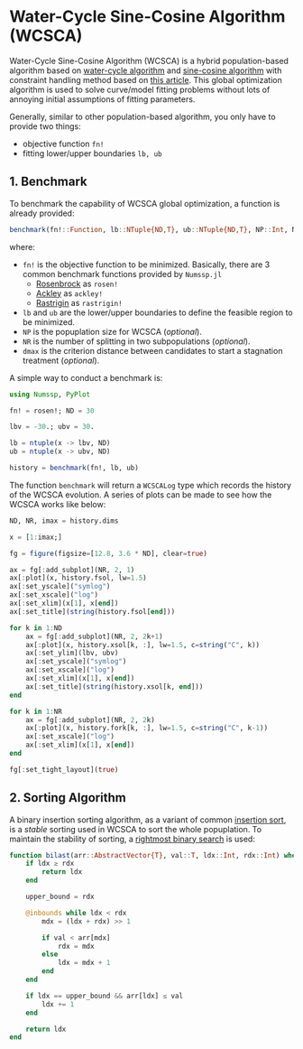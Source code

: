 # Water-Cycle Sine-Cosine Algorithm (WCSCA)

Water-Cycle Sine-Cosine Algorithm (WCSCA) is a hybrid population-based algorithm based on [water-cycle algorithm](http://dx.doi.org/10.1016/j.compstruc.2012.07.010) and [sine-cosine algorithm](http://dx.doi.org/10.1016/j.knosys.2015.12.022) with constraint handling method based on [this article](https://doi.org/10.1016/S0045-7825(99)00389-8). This global optimization algorithm is used to solve curve/model fitting problems without lots of annoying initial assumptions of fitting parameters.

Generally, similar to other population-based algorithm, you only have to provide two things:
- objective function `fn!`
- fitting lower/upper boundaries `lb, ub`

## 1. Benchmark

To benchmark the capability of WCSCA global optimization, a function is already provided:
```julia
benchmark(fn!::Function, lb::NTuple{ND,T}, ub::NTuple{ND,T}, NP::Int, NR::Int, dmax::T)
```
where:
- `fn!` is the objective function to be minimized. Basically, there are 3 common benchmark functions provided by `Numssp.jl`
    - [Rosenbrock](https://en.wikipedia.org/wiki/Rosenbrock_function) as `rosen!`
    - [Ackley](https://en.wikipedia.org/wiki/Ackley_function) as `ackley!`
    - [Rastrigin](https://en.wikipedia.org/wiki/Rastrigin_function)  as `rastrigin!`
- `lb` and `ub` are the lower/upper boundaries to define the feasible region to be minimized.
- `NP` is the popuplation size for WCSCA (*optional*).
- `NR` is the number of splitting in two subpopulations (*optional*).
- `dmax` is the criterion distance between candidates to start a stagnation treatment (*optional*).

A simple way to conduct a benchmark is:
```julia
using Numssp, PyPlot

fn! = rosen!; ND = 30

lbv = -30.; ubv = 30.

lb = ntuple(x -> lbv, ND)
ub = ntuple(x -> ubv, ND)

history = benchmark(fn!, lb, ub)
```

The function `benchmark` will return a `WCSCALog` type which records the history of the WCSCA evolution. A series of plots can be made to see how the WCSCA works like below:
```julia
ND, NR, imax = history.dims

x = [1:imax;]

fg = figure(figsize=[12.8, 3.6 * ND], clear=true)

ax = fg[:add_subplot](NR, 2, 1)
ax[:plot](x, history.fsol, lw=1.5)
ax[:set_yscale]("symlog")
ax[:set_xscale]("log")
ax[:set_xlim](x[1], x[end])
ax[:set_title](string(history.fsol[end]))

for k in 1:ND
    ax = fg[:add_subplot](NR, 2, 2k+1)
    ax[:plot](x, history.xsol[k, :], lw=1.5, c=string("C", k))
    ax[:set_ylim](lbv, ubv)
    ax[:set_yscale]("symlog")
    ax[:set_xscale]("log")
    ax[:set_xlim](x[1], x[end])
    ax[:set_title](string(history.xsol[k, end]))
end

for k in 1:NR
    ax = fg[:add_subplot](NR, 2, 2k)
    ax[:plot](x, history.fork[k, :], lw=1.5, c=string("C", k-1))
    ax[:set_xscale]("log")
    ax[:set_xlim](x[1], x[end])
end

fg[:set_tight_layout](true)
```
## 2. Sorting Algorithm

A binary insertion sorting algorithm, as a variant of common [insertion sort](https://en.wikipedia.org/wiki/Insertion_sort), is a *stable* sorting used in WCSCA to sort the whole popuplation. To maintain the stability of sorting, a [rightmost binary search](https://en.wikipedia.org/wiki/Binary_search_algorithm) is used:
```julia
function bilast(arr::AbstractVector{T}, val::T, ldx::Int, rdx::Int) where T
    if ldx ≥ rdx
        return ldx
    end

    upper_bound = rdx

    @inbounds while ldx < rdx
        mdx = (ldx + rdx) >> 1

        if val < arr[mdx]
            rdx = mdx
        else
            ldx = mdx + 1
        end
    end

    if ldx == upper_bound && arr[ldx] ≤ val
        ldx += 1
    end

    return ldx
end
```
